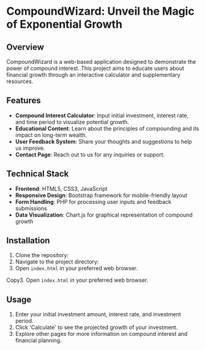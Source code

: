 # CompoundWizard: Unveil the Magic of Exponential Growth

## Overview

CompoundWizard is a web-based application designed to demonstrate the power of compound interest. This project aims to educate users about financial growth through an interactive calculator and supplementary resources.

## Features

- **Compound Interest Calculator**: Input initial investment, interest rate, and time period to visualize potential growth.
- **Educational Content**: Learn about the principles of compounding and its impact on long-term wealth.
- **User Feedback System**: Share your thoughts and suggestions to help us improve.
- **Contact Page**: Reach out to us for any inquiries or support.

## Technical Stack

- **Frontend**: HTML5, CSS3, JavaScript
- **Responsive Design**: Bootstrap framework for mobile-friendly layout
- **Form Handling**: PHP for processing user inputs and feedback submissions
- **Data Visualization**: Chart.js for graphical representation of compound growth

## Installation

1. Clone the repository:   
2. Navigate to the project directory:
3. Open `index.html` in your preferred web browser.
   
Copy3. Open `index.html` in your preferred web browser.

## Usage

1. Enter your initial investment amount, interest rate, and investment period.
2. Click 'Calculate' to see the projected growth of your investment.
3. Explore other pages for more information on compound interest and financial planning.






